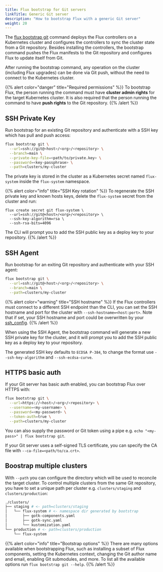 ```yaml
---
title: Flux bootstrap for Git servers
linkTitle: Generic Git server
description: "How to bootstrap Flux with a generic Git server"
weight: 20
---
```


The [flux bootstrap git](/flux/cmd/flux_bootstrap_git/) command deploys the Flux controllers
on a Kubernetes cluster and configures the controllers to sync the cluster state from a Git repository.
Besides installing the controllers, the bootstrap command pushes the Flux manifests to the Git repository
and configures Flux to update itself from Git.

After running the bootstrap command, any operation on the cluster (including Flux upgrades)
can be done via Git push, without the need to connect to the Kubernetes cluster.

{{% alert color="danger" title="Required permissions" %}}
To bootstrap Flux, the person running the command must have **cluster admin rights** for the target Kubernetes cluster.
It is also required that the person running the command to have **push rights** to the Git repository.
{{% /alert %}}

## SSH Private Key

Run bootstrap for an existing Git repository and authenticate with a SSH key which has pull and push access:

```sh
flux bootstrap git \
  --url=ssh://git@<host>/<org>/<repository> \
  --branch=main \
  --private-key-file=<path/to/private.key> \
  --password=<key-passphrase> \
  --path=clusters/my-cluster
```

The private key is stored in the cluster as a Kubernetes secret named `flux-system`
inside the `flux-system` namespace.

{{% alert color="info" title="SSH Key rotation" %}}
To regenerate the SSH private key and known hosts keys,
delete the `flux-system` secret from the cluster and run:

```shell
flux create secret git flux-system \
  --url=ssh://git@<host>/<org>/<repository> \
  --ssh-key-algorithm=rsa \
  --ssh-rsa-bits=4096
```

The CLI will prompt you to add the SSH public key as a deploy key to your repository.
{{% /alert %}}

## SSH Agent

Run bootstrap for an exiting Git repository and authenticate with your SSH agent:

```sh
flux bootstrap git \
  --url=ssh://git@<host>/<org>/<repository> \
  --branch=main \
  --path=clusters/my-cluster
```

{{% alert color="warning" title="SSH hostname" %}}
If the Flux controllers must connect to a different SSH endpoint
than the CLI, you can set the SSH hostname and port for the cluster
with `--ssh-hostname=<host:port>`.
Note that if set, your SSH hostname and port could be overwritten by
your [ssh_config](https://linux.die.net/man/5/ssh_config).
{{% /alert %}}

When using the SSH Agent, the bootstrap command will generate a new SSH private key for the cluster, 
and it will prompt you to add the SSH public key as a deploy key to your repository.

The generated SSH key defaults to `ECDSA P-384`, to change the format use `--ssh-key-algorithm` and `--ssh-ecdsa-curve`.

## HTTPS basic auth

If your Git server has basic auth enabled, you can bootstrap Flux over HTTPS with:

```sh
flux bootstrap git \
  --url=https://<host>/<org>/<repository> \
  --username=<my-username> \
  --password=<my-password> \
  --token-auth=true \
  --path=clusters/my-cluster
```

You can also supply the password or Git token using a pipe e.g. `echo "<my-pass>" | flux bootstrap git`.

If your Git server uses a self-signed TLS certificate, you can specify the CA file with
`--ca-file=<path/to/ca.crt>`.

## Boostrap multiple clusters

With `--path` you can configure the directory which will be used to reconcile the target cluster.
To control multiple clusters from the same Git repository, you have to set a unique path per
cluster e.g. `clusters/staging` and `clusters/production`:

```sh
./clusters/
├── staging # <- path=clusters/staging
│   └── flux-system # <- namespace dir generated by bootstrap
│       ├── gotk-components.yaml
│       ├── gotk-sync.yaml
│       └── kustomization.yaml
└── production # <- path=clusters/production
    └── flux-system
```

{{% alert color="info" title="Bootstrap options" %}}
There are many options available when bootstrapping Flux, such as installing a subset of Flux components,
setting the Kubernetes context, changing the Git author name and email, enabling Git submodules, and more.
To list all the available options run `flux bootstrap git --help`.
{{% /alert %}}
